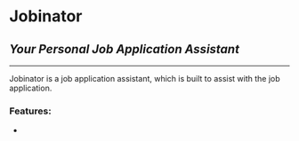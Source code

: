 # Jobinator
## *Your Personal Job Application Assistant*
---

Jobinator is a job application assistant, which is built to assist with the job application.

### Features:
- 
